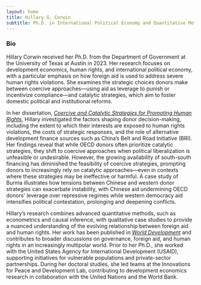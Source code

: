 ```yaml
---
layout: home
title: Hillary G. Corwin
subtitle: Ph.D. in International Political Economy and Quantitative Methods, The University of Texas at Austin
---
```

### Bio

Hillary Corwin received her Ph.D. from the Department of Government at the University of Texas at Austin in 2023. Her research focuses on development economics, human rights, and international political economy, with a particular emphasis on how foreign aid is used to address severe human rights violations. She examines the strategic choices donors make between coercive approaches—using aid as leverage to punish or incentivize compliance—and catalytic strategies, which aim to foster domestic political and institutional reforms.

In her dissertation, [_Coercive and Catalytic Strategies for Promoting Human Rights_](https://repositories.lib.utexas.edu/items/c7804936-9a82-4c8a-9bdb-14180853c1e5), Hillary investigated the factors shaping donor decision-making, including the extent to which their interests are exposed to human rights violations, the costs of strategic responses, and the role of alternative development finance sources such as China’s Belt and Road Initiative (BRI). Her findings reveal that while OECD donors often prioritize catalytic strategies, they shift to coercive approaches when political liberalization is unfeasible or undesirable. However, the growing availability of south-south financing has diminished the feasibility of coercive strategies, prompting donors to increasingly rely on catalytic approaches—even in contexts where these strategies may be ineffective or harmful. A case study of Burma illustrates how tensions between Chinese and western donor strategies can exacerbate instability, with Chinese aid undermining OECD donors' leverage over repressive regimes while western democracy aid intensifies political contestation, prolonging and deepening conflicts.

Hillary’s research combines advanced quantitative methods, such as econometrics and causal inference, with qualitative case studies to provide a nuanced understanding of the evolving relationship between foreign aid and human rights. Her work has been published in [_World Development_](https://www.sciencedirect.com/science/article/abs/pii/S0305750X23000451) and contributes to broader discussions on governance, foreign aid, and human rights in an increasingly multipolar world. Prior to her Ph.D., she worked with the United States Agency for International Development (USAID), supporting initiatives for vulnerable populations and private-sector partnerships. During her doctoral studies, she led teams at the Innovations for Peace and Development Lab, contributing to development economics research in collaboration with the United Nations and the World Bank.
